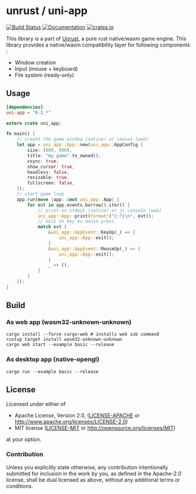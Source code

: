# unrust / uni-app

[![Build Status](https://travis-ci.org/unrust/uni-app.svg?branch=master)](https://travis-ci.org/unrust/uni-app)
[![Documentation](https://docs.rs/uni-app/badge.svg)](https://docs.rs/uni-app)
[![crates.io](https://meritbadge.herokuapp.com/uni-app)](https://crates.io/crates/uni-app)

This library is a part of [Unrust](https://github.com/unrust/unrust), a pure rust native/wasm game engine.
This library provides a native/wasm compatibility layer for following components :
* Window creation
* Input (mouse + keyboard)
* File system (ready-only)

## Usage

```toml
[dependencies]
uni-app = "0.2.*"
```

```rust
extern crate uni_app;

fn main() {
    // create the game window (native) or canvas (web)
    let app = uni_app::App::new(uni_app::AppConfig {
        size: (800, 600),
        title: "my game".to_owned(),
        vsync: true,
        show_cursor: true,
        headless: false,
        resizable: true,
        fullscreen: false,
    });
    // start game loop
    app.run(move |app: &mut uni_app::App| {
        for evt in app.events.borrow().iter() {
            // print on stdout (native) or js console (web)
            uni_app::App::print(format!("{:?}\n", evt));
            // exit on key ou mouse press
            match evt {
                &uni_app::AppEvent::KeyUp(_) => {
                    uni_app::App::exit();
                }
                &uni_app::AppEvent::MouseUp(_) => {
                    uni_app::App::exit();
                }
                _ => (),
            }
        }
    });
}
```

## Build

### As web app (wasm32-unknown-unknown)

```
cargo install --force cargo-web # installs web sub command
rustup target install wasm32-unknown-unknown
cargo web start --example basic --release
```

### As desktop app (native-opengl)

```
cargo run --example basic --release
```

## License

Licensed under either of

 * Apache License, Version 2.0, ([LICENSE-APACHE](LICENSE-APACHE) or http://www.apache.org/licenses/LICENSE-2.0)
 * MIT license ([LICENSE-MIT](LICENSE-MIT) or http://opensource.org/licenses/MIT)

at your option.

### Contribution

Unless you explicitly state otherwise, any contribution intentionally submitted
for inclusion in the work by you, as defined in the Apache-2.0 license, shall be dual licensed as above, without any
additional terms or conditions.
